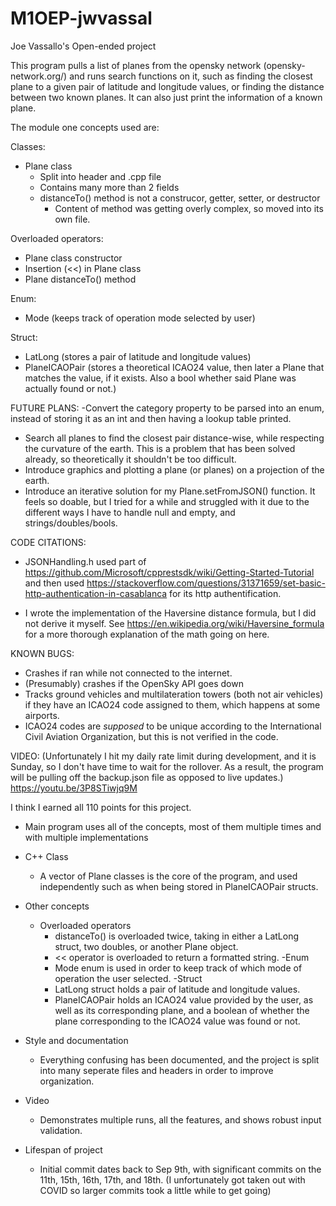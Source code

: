 # M1OEP-jwvassal
Joe Vassallo's Open-ended project

This program pulls a list of planes from the opensky network (opensky-network.org/) and runs search functions on it, such as finding the closest plane to a given pair of latitude and longitude values, or finding the distance between two known planes. It can also just print the information of a known plane.

The module one concepts used are:

Classes:
- Plane class
  - Split into header and .cpp file
  - Contains many more than 2 fields
  - distanceTo() method is not a construcor, getter, setter, or destructor
    - Content of method was getting overly complex, so moved into its own file.

Overloaded operators:
- Plane class constructor
- Insertion (<<) in Plane class
- Plane distanceTo() method

Enum:
- Mode (keeps track of operation mode selected by user)

Struct:
- LatLong (stores a pair of latitude and longitude values)
- PlaneICAOPair (stores a theoretical ICAO24 value, then later a Plane that matches the value, if it exists. Also a bool whether said Plane was actually found or not.)

FUTURE PLANS:
-Convert the category property to be parsed into an enum, instead of storing it as an int and then having a lookup table printed.
- Search all planes to find the closest pair distance-wise, while respecting the curvature of the earth. This is a problem that has been solved already, so theoretically it shouldn't be too difficult.
- Introduce graphics and plotting a plane (or planes) on a projection of the earth.
- Introduce an iterative solution for my Plane.setFromJSON() function. It feels so doable, but I tried for a while and struggled with it due to the different ways I have to handle null and empty, and strings/doubles/bools.

CODE CITATIONS:


- JSONHandling.h used part of 
https://github.com/Microsoft/cpprestsdk/wiki/Getting-Started-Tutorial
and then used
https://stackoverflow.com/questions/31371659/set-basic-http-authentication-in-casablanca
for its http authentification.

- I wrote the implementation of the Haversine distance formula, but I did not derive it myself. See https://en.wikipedia.org/wiki/Haversine_formula for a more thorough explanation of the math going on here.

KNOWN BUGS:
- Crashes if ran while not connected to the internet.
- (Presumably) crashes if the OpenSky API goes down
- Tracks ground vehicles and multilateration towers (both not air vehicles) if they have an ICAO24 code assigned to them, which happens at some airports.
- ICAO24 codes are *supposed* to be unique according to the International Civil Aviation Organization, but this is not verified in the code.

VIDEO:
(Unfortunately I hit my daily rate limit during development, and it is Sunday, so I don't have time to wait for the rollover. As a result, the program will be pulling off the backup.json file as opposed to live updates.)
https://youtu.be/3P8STiwjq9M


I think I earned all 110 points for this project.

- Main program uses all of the concepts, most of them multiple times and with multiple implementations

- C++ Class
  - A vector of Plane classes is the core of the program, and used independently such as when being stored in PlaneICAOPair structs.
- Other concepts
  - Overloaded operators
    - distanceTo() is overloaded twice, taking in either a LatLong struct, two doubles, or another Plane object.
    - << operator is overloaded to return a formatted string.
  -Enum
    - Mode enum is used in order to keep track of which mode of operation the user selected.
  -Struct
    - LatLong struct holds a pair of latitude and longitude values.
    - PlaneICAOPair holds an ICAO24 value provided by the user, as well as its corresponding plane, and a boolean of whether the plane corresponding to the ICAO24 value was found or not.
- Style and documentation
  - Everything confusing has been documented, and the project is split into many seperate files and headers in order to improve organization. 
- Video
  - Demonstrates multiple runs, all the features, and shows robust input validation.
- Lifespan of project
  - Initial commit dates back to Sep 9th, with significant commits on the 11th, 15th, 16th, 17th, and 18th. (I unfortunately got taken out with COVID so larger commits took a little while to get going)
